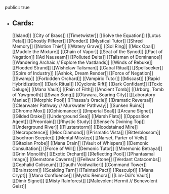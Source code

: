 public:: true
- ## Cards:
	[[Island]]
	[[City of Brass]]
	[[Timetwister]]
	[[Solve the Equation]]
	[[Lotus Petal]]
	[[Ghostly Pilferer]]
	[[Ponder]]
	[[Mystical Tutor]]
	[[Shred Memory]]
	[[Notion Thief]]
	[[Watery Grave]]
	[[Sol Ring]]
	[[Mox Opal]]
	[[Muddle the Mixture]]
	[[Chain of Vapor]]
	[[Seat of the Synod]]
	[[Pact of Negation]]
	[[Ad Nauseam]]
	[[Polluted Delta]]
	[[Talisman of Dominance]]
	[[Wandering Archaic // Explore the Vastlands]]
	[[Winds of Rebuke]]
	[[Flooded Strand]]
	[[Wishclaw Talisman]]
	[[Cabal Ritual]]
	[[Spellseeker]]
	[[Spire of Industry]]
	[[Ashiok, Dream Render]]
	[[Force of Negation]]
	[[Swamp]]
	[[Forbidden Orchard]]
	[[Vampiric Tutor]]
	[[Miscast]]
	[[Rapid Hybridization]]
	[[Dark Ritual]]
	[[Cyclonic Rift]]
	[[Dark Confidant]]
	[[Toxic Deluge]]
	[[Mana Vault]]
	[[Rain of Filth]]
	[[Ancient Tomb]]
	[[Urborg, Tomb of Yawgmoth]]
	[[Swan Song]]
	[[Otawara, Soaring City]]
	[[Laboratory Maniac]]
	[[Morphic Pool]]
	[[Thassa's Oracle]]
	[[Dramatic Reversal]]
	[[Clearwater Pathway // Murkwater Pathway]]
	[[Sunken Ruins]]
	[[Chrome Mox]]
	[[Ophiomancer]]
	[[Imperial Seal]]
	[[Arcane Signet]]
	[[Gilded Drake]]
	[[Underground Sea]]
	[[Marsh Flats]]
	[[Opposition Agent]]
	[[Preordain]]
	[[Rhystic Study]]
	[[Sensei's Divining Top]]
	[[Underground River]]
	[[Flusterstorm]]
	[[Bloodstained Mire]]
	[[Necropotence]]
	[[Mox Diamond]]
	[[Prismatic Vista]]
	[[Bitterblossom]]
	[[Isochron Scepter]]
	[[Mental Misstep]]
	[[Narset, Parter of Veils]]
	[[Gitaxian Probe]]
	[[Mana Drain]]
	[[Vault of Whispers]]
	[[Demonic Consultation]]
	[[Force of Will]]
	[[Demonic Tutor]]
	[[Mnemonic Betrayal]]
	[[Grim Monolith]]
	[[Exotic Orchard]]
	[[Reflecting Pool]]
	[[Phantasmal Image]]
	[[Gemstone Caverns]]
	[[Fellwar Stone]]
	[[Verdant Catacombs]]
	[[Cephalid Coliseum]]
	[[Dauthi Voidwalker]]
	[[Command Tower]]
	[[Brainstorm]]
	[[Scalding Tarn]]
	[[Tainted Pact]]
	[[Resculpt]]
	[[Mana Crypt]]
	[[Mana Confluence]]
	[[Mystic Remora]]
	[[Lim-Dûl's Vault]]
	[[Dimir Signet]]
	[[Misty Rainforest]]
	[[Malevolent Hermit // Benevolent Geist]]
